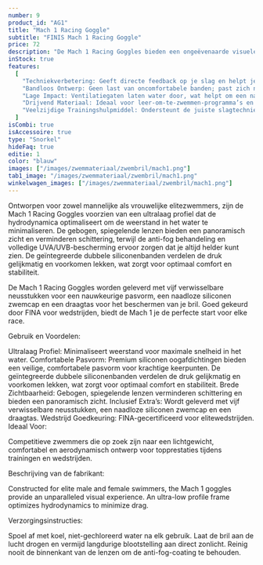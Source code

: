 ```yaml
---
number: 9
product_id: "AG1"
title: "Mach 1 Racing Goggle"
subtitle: "FINIS Mach 1 Racing Goggle"
price: 72
description: "De Mach 1 Racing Goggles bieden een ongeëvenaarde visuele ervaring voor elitezwemmers. Met een ultralaag profiel en premium siliconen oogafdichtingen verminderen deze racebrillen de weerstand en zorgen ze voor een comfortabele, lekvrije pasvorm, zelfs tijdens explosieve starts en krachtige keerpunten."
inStock: true
features:
  [
    "Techniekverbetering: Geeft directe feedback op je slag en helpt je gelijkmatige druk te behouden.",
    "Bandloos Ontwerp: Geen last van oncomfortabele banden; past zich natuurlijk aan de hand aan.",
    "Lage Impact: Ventilatiegaten laten water door, wat helpt om een natuurlijk watergevoel te behouden.",
    "Drijvend Materiaal: Ideaal voor leer-om-te-zwemmen-programma’s en openwaterzwemmen, want de peddels blijven drijven.",
    "Veelzijdige Trainingshulpmiddel: Ondersteunt de juiste slagtechniek voor alle vier de zwemslagen.",
  ]
isCombi: true
isAccessoire: true
type: "Snorkel"
hideFaq: true
editie: 1
color: "blauw"
images: ["/images/zwemmateriaal/zwembril/mach1.png"]
tab1_image: "/images/zwemmateriaal/zwembril/mach1.png"
winkelwagen_images: ["/images/zwemmateriaal/zwembril/mach1.png"]
---
```


Ontworpen voor zowel mannelijke als vrouwelijke elitezwemmers, zijn de Mach 1 Racing Goggles voorzien van een ultralaag profiel dat de hydrodynamica optimaliseert om de weerstand in het water te minimaliseren. De gebogen, spiegelende lenzen bieden een panoramisch zicht en verminderen schittering, terwijl de anti-fog behandeling en volledige UVA/UVB-bescherming ervoor zorgen dat je altijd helder kunt zien. De geïntegreerde dubbele siliconenbanden verdelen de druk gelijkmatig en voorkomen lekken, wat zorgt voor optimaal comfort en stabiliteit.

De Mach 1 Racing Goggles worden geleverd met vijf verwisselbare neusstukken voor een nauwkeurige pasvorm, een naadloze siliconen zwemcap en een draagtas voor het beschermen van je bril. Goed gekeurd door FINA voor wedstrijden, biedt de Mach 1 je de perfecte start voor elke race.

Gebruik en Voordelen:

Ultralaag Profiel: Minimaliseert weerstand voor maximale snelheid in het water.
Comfortabele Pasvorm: Premium siliconen oogafdichtingen bieden een veilige, comfortabele pasvorm voor krachtige keerpunten. De geïntegreerde dubbele siliconenbanden verdelen de druk gelijkmatig en voorkomen lekken, wat zorgt voor optimaal comfort en stabiliteit.
Brede Zichtbaarheid: Gebogen, spiegelende lenzen verminderen schittering en bieden een panoramisch zicht.
Inclusief Extra’s: Wordt geleverd met vijf verwisselbare neusstukken, een naadloze siliconen zwemcap en een draagtas.
Wedstrijd Goedkeuring: FINA-gecertificeerd voor elitewedstrijden.
Ideaal Voor:

Competitieve zwemmers die op zoek zijn naar een lichtgewicht, comfortabel en aerodynamisch ontwerp voor topprestaties tijdens trainingen en wedstrijden.

Beschrijving van de fabrikant:

Constructed for elite male and female swimmers, the Mach 1 goggles provide an unparalleled visual experience. An ultra-low profile frame optimizes hydrodynamics to minimize drag.

Verzorgingsinstructies:

Spoel af met koel, niet-gechloreerd water na elk gebruik.
Laat de bril aan de lucht drogen en vermijd langdurige blootstelling aan direct zonlicht.
Reinig nooit de binnenkant van de lenzen om de anti-fog-coating te behouden.

